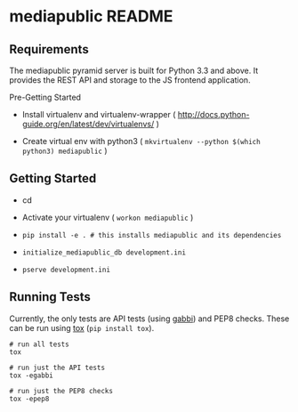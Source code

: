mediapublic README
==================

Requirements
------------

The mediapublic pyramid server is built for Python 3.3 and above. It provides
the REST API and storage to the JS frontend application.

Pre-Getting Started

- Install virtualenv and virtualenv-wrapper ( http://docs.python-guide.org/en/latest/dev/virtualenvs/ )

- Create virtual env with python3 ( `mkvirtualenv --python $(which python3) mediapublic` )

Getting Started
---------------

- cd <directory containing this file>

- Activate your virtualenv ( `workon mediapublic` )

- `pip install -e . # this installs mediapublic and its dependencies`

- `initialize_mediapublic_db development.ini`

- `pserve development.ini`

Running Tests
-------------

Currently, the only tests are API tests (using [gabbi][gabbi]) and PEP8 checks.
These can be run using [tox][tox] (`pip install tox`).

```
# run all tests
tox

# run just the API tests
tox -egabbi

# run just the PEP8 checks
tox -epep8
```

[gabbi]: http://gabbi.readthedocs.org/
[tox]: http://tox.testrun.org/
